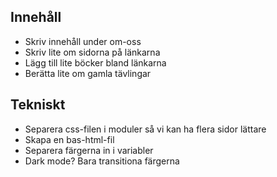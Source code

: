 ## Innehåll

* Skriv innehåll under om-oss
* Skriv lite om sidorna på länkarna
* Lägg till lite böcker bland länkarna
* Berätta lite om gamla tävlingar

## Tekniskt
* Separera css-filen i moduler så vi kan ha flera sidor lättare
* Skapa en bas-html-fil
* Separera färgerna in i variabler
* Dark mode? Bara transitiona färgerna
